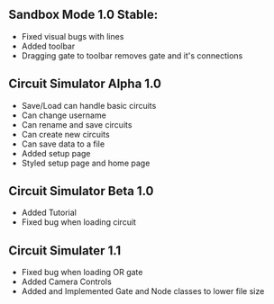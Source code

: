 ## Sandbox Mode 1.0 Stable:
- Fixed visual bugs with lines
- Added toolbar
- Dragging gate to toolbar removes gate and it's connections

## Circuit Simulator Alpha 1.0
- Save/Load can handle basic circuits
- Can change username
- Can rename and save circuits
- Can create new circuits
- Can save data to a file
- Added setup page
- Styled setup page and home page

## Circuit Simulator Beta 1.0
- Added Tutorial
- Fixed bug when loading circuit

## Circuit Simulater 1.1
- Fixed bug when loading OR gate
- Added Camera Controls
- Added and Implemented Gate and Node classes to lower file size